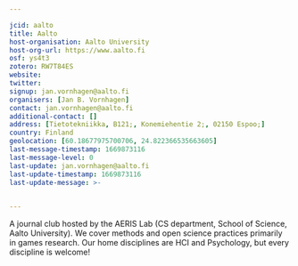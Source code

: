 ```yaml
---

jcid: aalto
title: Aalto
host-organisation: Aalto University
host-org-url: https://www.aalto.fi
osf: ys4t3
zotero: RW7T84ES
website: 
twitter: 
signup: jan.vornhagen@aalto.fi
organisers: [Jan B. Vornhagen]
contact: jan.vornhagen@aalto.fi
additional-contact: []
address: [Tietotekniikka, B121;, Konemiehentie 2;, 02150 Espoo;]
country: Finland
geolocation: [60.18677975700706, 24.822366535663605]
last-message-timestamp: 1669873116
last-message-level: 0
last-update: jan.vornhagen@aalto.fi
last-update-timestamp: 1669873116
last-update-message: >-
  

---
```


A journal club hosted by the AERIS Lab (CS department, School of Science, Aalto University). We cover methods and open science practices primarily in games research. Our home disciplines are HCI and Psychology, but every discipline is welcome!
